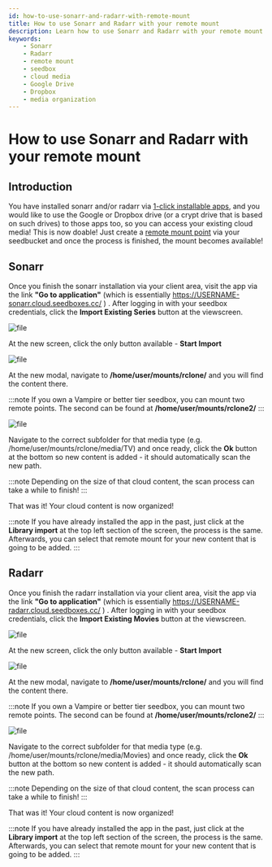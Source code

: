 ```yaml
---
id: how-to-use-sonarr-and-radarr-with-remote-mount
title: How to use Sonarr and Radarr with your remote mount
description: Learn how to use Sonarr and Radarr with your remote mount on your seedbox to access and organize your cloud media content.
keywords:
    - Sonarr
    - Radarr
    - remote mount
    - seedbox
    - cloud media
    - Google Drive
    - Dropbox
    - media organization
---
```


# How to use Sonarr and Radarr with your remote mount

## Introduction

You have installed sonarr and/or radarr via [1-click installable apps](./How_to_install_our_1-Click_applications.md), and you would like to use the Google or Dropbox drive (or a crypt drive that is based on such drives) to those apps too, so you can access your existing cloud media!
This is now doable! Just create a [remote mount point](./How_to_mount_a_remote_drive_to_your_seedbox.md) via your seedbucket and once the process is finished, the mount becomes available!

## Sonarr
Once you finish the sonarr installation via your client area, visit the app via the link **"Go to application"** (which is essentially https://USERNAME-sonarr.cloud.seedboxes.cc/ ) . After logging in with your seedbox credentials, click the **Import Existing Series** button at the viewscreen.

![file](https://rapiddot-support-community-uploads.s3.amazonaws.com/uploads/image-1640013635587.PNG)

At the new screen, click the only button available - **Start Import**

![file](https://rapiddot-support-community-uploads.s3.amazonaws.com/uploads/image-1640017280321.PNG)

At the new modal, navigate to **/home/user/mounts/rclone/**  and you will find the content there.

:::note
If you own a Vampire or better tier seedbox, you can mount two remote points. The second can be found at **/home/user/mounts/rclone2/**
:::

![file](https://rapiddot-support-community-uploads.s3.amazonaws.com/uploads/image-1640013902312.PNG)

Navigate to the correct subfolder for that media type (e.g. /home/user/mounts/rclone/media/TV) and once ready, click the **Ok** button at the bottom so new content is added - it should automatically scan the new path.

:::note
Depending on the size of that cloud content, the scan process can take a while to finish!
:::

That was it! Your cloud content is now organized!

:::note 
If you have already installed the app in the past, just click at the **Library import** at the top left section of the screen, the process is the same. Afterwards, you can select that remote mount for your new content that is going to be added.
:::

## Radarr
Once you finish the radarr installation via your client area, visit the app via the link **"Go to application"** (which is essentially https://USERNAME-radarr.cloud.seedboxes.cc/ ) . After logging in with your seedbox credentials, click the **Import Existing Movies** button at the viewscreen.

![file](https://rapiddot-support-community-uploads.s3.amazonaws.com/uploads/image-1640014214931.PNG)

At the new screen, click the only button available - **Start Import**

![file](https://rapiddot-support-community-uploads.s3.amazonaws.com/uploads/image-1640017338908.PNG)

At the new modal, navigate to **/home/user/mounts/rclone/**  and you will find the content there.

:::note
If you own a Vampire or better tier seedbox, you can mount two remote points. The second can be found at **/home/user/mounts/rclone2/**
:::

![file](https://rapiddot-support-community-uploads.s3.amazonaws.com/uploads/image-1640013902312.PNG)

Navigate to the correct subfolder for that media type (e.g. /home/user/mounts/rclone/media/Movies) and once ready, click the **Ok** button at the bottom so new content is added - it should automatically scan the new path.

:::note
Depending on the size of that cloud content, the scan process can take a while to finish!
:::

That was it! Your cloud content is now organized!

:::note
If you have already installed the app in the past, just click at the **Library import** at the top left section of the screen, the process is the same. Afterwards, you can select that remote mount for your new content that is going to be added.
:::
